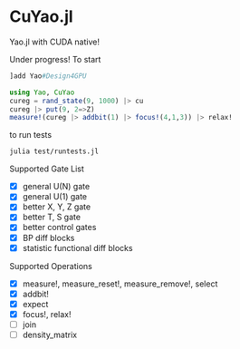 # CuYao.jl

Yao.jl with CUDA native!

Under progress! To start
```julia console
]add Yao#Design4GPU

using Yao, CuYao
cureg = rand_state(9, 1000) |> cu
cureg |> put(9, 2=>Z)
measure!(cureg |> addbit(1) |> focus!(4,1,3)) |> relax!
```
to run tests
```bash
julia test/runtests.jl
```

Supported Gate List
- [x] general U(N) gate
- [x] general U(1) gate
- [x] better X, Y, Z gate
- [x] better T, S gate
- [x] better control gates
- [x] BP diff blocks
- [x] statistic functional diff blocks

Supported Operations
- [x] measure!, measure_reset!, measure_remove!, select
- [x] addbit!
- [x] expect
- [x] focus!, relax!
- [ ] join
- [ ] density_matrix

